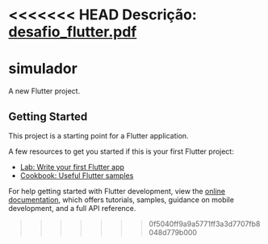 <<<<<<< HEAD
Descrição: [desafio_flutter.pdf](./desafio_flutter.pdf)
=======
# simulador

A new Flutter project.

## Getting Started

This project is a starting point for a Flutter application.

A few resources to get you started if this is your first Flutter project:

- [Lab: Write your first Flutter app](https://docs.flutter.dev/get-started/codelab)
- [Cookbook: Useful Flutter samples](https://docs.flutter.dev/cookbook)

For help getting started with Flutter development, view the
[online documentation](https://docs.flutter.dev/), which offers tutorials,
samples, guidance on mobile development, and a full API reference.
>>>>>>> 0f5040ff9a9a5771ff3a3d7707fb8048d779b000
